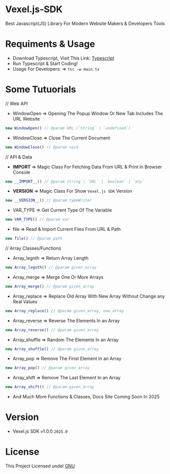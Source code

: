 # Vexel.js-SDK
Best Javascript(JS) Library For Modern Website Makers &amp; Developers Tools

# Requiments & Usage
- Download Typescript, Visit This Link: [Typescript](https://www.typescriptlang.org/)
- Run Typescript & Start Coding!
- Usage For Developers: => ```tsc -w main.tx ```

# Some Tutuorials
// Web API
- WindowOpen => Opening The Popup Window Or New Tab Includes The URL Website
```Javascript
new WindowOpen() // @param URL (`String` | `undefined`)
```
- WindowClose => Close The Current Document
```Javascript
new WindowClose() // @param void
```
// API & Data
- __IMPORT__ => Magic Class For Fetching Data From URL & Print In Browser Console
```Javascript
new __IMPORT__() // @param string | `URL` | `boolean` | `any`
```
- __VERSION__ => Magic Class For Show `Vexel.js SDK` Version
```Javascript
new __VERSION__() // @param typeWriter
```
- VAR_TYPE => Get Current Type Of The Variable
```Javascript
new VAR_TYPE() // @param var
```
- file => Read & Import Current Files From URL & Path
```Javascript
new file() // @param path
```
// Array Classes/Functions
- Array_legnth => Return Array Length
```Javascript
new Array_legnth() // @param given_array
```
- Array_merge => Merge One Or More Arrays
```Javascript
new Array_merge() // @param given_array
```
- Array_replace => Replace Old Array With New Array Without Change any Real Values
```Javascript
new Array_replace() // @param given_array, new_array
```
- Array_reverse => Reverse The Elements In an Array
```Javascript
new Array_reverse() // @param given_array
```
- Array_shuffle => Random The Elements In an Array
```Javascript
new Array_shuffle() // @param given_array
```
- Array_pop => Remove The Firist Element In an Array
```Javascript
new Array_pop() // @param given_array
```
- Array_shift => Remove The Last Element In an Array
```Javascript
new Array_shift() // @param given_array
```
- And Much More Functions & Classes, Docs Site Coming Soon In 2025

# Version
- Vexel.js SDK v1.0.0 `2025.0`

# License
This Project Licensed undel [GNU](https://github.com/Vexel-Inc/Vexel.js-SDK/blob/main/LICENSE)
